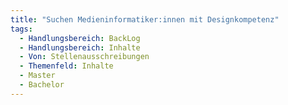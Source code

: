 ```yaml
---
title: "Suchen Medieninformatiker:innen mit Designkompetenz"
tags:
  - Handlungsbereich: BackLog
  - Handlungsbereich: Inhalte
  - Von: Stellenausschreibungen
  - Themenfeld: Inhalte
  - Master
  - Bachelor
---
```

